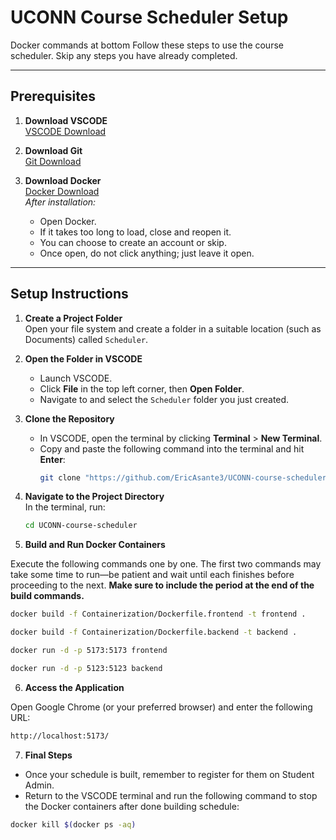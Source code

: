 # UCONN Course Scheduler Setup
Docker commands at bottom
Follow these steps to use the course scheduler. Skip any steps you have already completed.

---

## Prerequisites

1. **Download VSCODE**  
   [VSCODE Download](https://code.visualstudio.com/Download)

2. **Download Git**  
   [Git Download](https://git-scm.com/downloads)

3. **Download Docker**  
   [Docker Download](https://www.docker.com/)  
   *After installation:*
   - Open Docker.
   - If it takes too long to load, close and reopen it.
   - You can choose to create an account or skip.
   - Once open, do not click anything; just leave it open.

---

## Setup Instructions

1. **Create a Project Folder**  
   Open your file system and create a folder in a suitable location (such as Documents) called `Scheduler`.

2. **Open the Folder in VSCODE**  
   - Launch VSCODE.
   - Click **File** in the top left corner, then **Open Folder**.
   - Navigate to and select the `Scheduler` folder you just created.

3. **Clone the Repository**  
   - In VSCODE, open the terminal by clicking **Terminal** > **New Terminal**.
   - Copy and paste the following command into the terminal and hit **Enter**:
     ```bash
     git clone "https://github.com/EricAsante3/UCONN-course-scheduler.git"
     ```

4. **Navigate to the Project Directory**  
   In the terminal, run:
   ```bash
   cd UCONN-course-scheduler
   ```
5. **Build and Run Docker Containers**
     
Execute the following commands one by one. The first two commands may take some time to run—be patient and wait until each finishes before proceeding to the next. **Make sure to include the period at the end of the build commands.**
```bash
docker build -f Containerization/Dockerfile.frontend -t frontend .

docker build -f Containerization/Dockerfile.backend -t backend .

docker run -d -p 5173:5173 frontend

docker run -d -p 5123:5123 backend
```

6. **Access the Application**

Open Google Chrome (or your preferred browser) and enter the following URL:
```bash
http://localhost:5173/
```

7. **Final Steps**    
- Once your schedule is built, remember to register for them on Student Admin.
- Return to the VSCODE terminal and run the following command to stop the Docker containers after done building schedule:
```bash
docker kill $(docker ps -aq)
```

